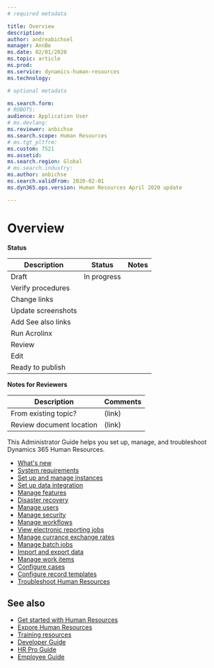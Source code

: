 ```yaml
---
# required metadata

title: Overview
description: 
author: andreabichsel
manager: AnnBe
ms.date: 02/01/2020
ms.topic: article
ms.prod: 
ms.service: dynamics-human-resources
ms.technology: 

# optional metadata

ms.search.form: 
# ROBOTS: 
audience: Application User
# ms.devlang: 
ms.reviewer: anbichse
ms.search.scope: Human Resources
# ms.tgt_pltfrm: 
ms.custom: 7521
ms.assetid: 
ms.search.region: Global
# ms.search.industry: 
ms.author: anbichse
ms.search.validFrom: 2020-02-01
ms.dyn365.ops.version: Human Resources April 2020 update

---
```


# Overview

**Status**

| Description | Status | Notes |
| --- | --- | --- |
| Draft | In progress |  |
| Verify procedures |  |  |
| Change links |  |  |
| Update screenshots |  |  |
| Add See also links |  |  |
| Run Acrolinx |  |  |
| Review |  |  |
| Edit |  |  |
| Ready to publish |  |  |

**Notes for Reviewers**

| Description | Comments |
| --- | --- |
| From existing topic? | (link) |
| Review document location | (link) |

This Administrator Guide helps you set up, manage, and troubleshoot Dynamics 365 Human Resources.

- [What's new](hr-admin-whats-new.md)
- [System requirements](hr-admin-system-requirements.md)
- [Set up and manage instances](hr-admin-setup-overview.md)
- [Set up data integration](hr-admin-integration-overview.md)
- [Manage features](hr-admin-manage-features.md)
- [Disaster recovery](hr-admin-disaster-recovery.md)
- [Manage users](hr-admin-users-overview.md)
- [Manage security](hr-admin-security-overview.md)
- [Manage workflows](hr-admin-workflows.md)
- [View electronic reporting jobs](hr-admin-electronic-reporting-jobs.md)
- [Manage currance exchange rates](hr-admin-exchange-rates.md)
- [Manage batch jobs](hr-admin-batch-jobs.md)
- [Import and export data](hr-admin-import-export-overview.md)
- [Manage work items](hr-admin-work-items.md)
- [Configure cases](hr-admin-cases.md)
- [Configure record templates](hr-admin-record-templates.md)
- [Troubleshoot Human Resources](hr-admin-troubleshooting-overview.md)

## See also

- [Get started with Human Resources](hr-get-started.md)
- [Expore Human Resources](hr-get-started-explore.md)
- [Training resources](hr-get-started-training-resources.md)
- [Developer Guide](hr-developer-overview.md)
- [HR Pro Guide](hr-hrpro-overview.md)
- [Employee Guide](hr-employee-overview.md)